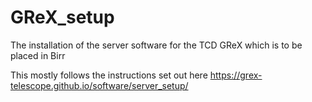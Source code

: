 # GReX_setup
The installation of the server software for the TCD GReX which is to be placed in Birr

This mostly follows the instructions set out here https://grex-telescope.github.io/software/server_setup/
